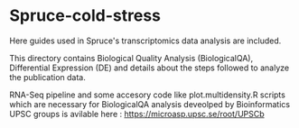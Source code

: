 # Spruce-cold-stress

Here guides used in Spruce's transcriptomics data analysis are included.

This directory contains Biological Quality Analysis (BiologicalQA), Differential Expression (DE) and details about the steps followed to analyze the publication data.  

RNA-Seq pipeline and some accesory code like plot.multidensity.R scripts which are necessary for BiologicalQA analysis deveolped by Bioinformatics UPSC groups is avilable here :
https://microasp.upsc.se/root/UPSCb
